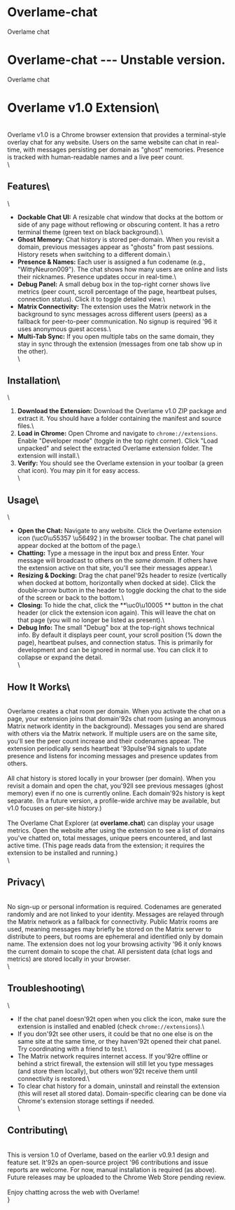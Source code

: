 # Overlame-chat
Overlame chat
# Overlame-chat --- Unstable version.
Overlame chat
# Overlame v1.0 Extension\ 
\
Overlame v1.0 is a Chrome browser extension that provides a terminal-style overlay chat for any website. Users on the same website can chat in real-time, with messages persisting per domain as "ghost" memories. Presence is tracked with human-readable names and a live peer count.\
\
## Features\
\
- **Dockable Chat UI:** A resizable chat window that docks at the bottom or side of any page without reflowing or obscuring content. It has a retro terminal theme (green text on black background).\
- **Ghost Memory:** Chat history is stored per-domain. When you revisit a domain, previous messages appear as "ghosts" from past sessions. History resets when switching to a different domain.\
- **Presence & Names:** Each user is assigned a fun codename (e.g., "WittyNeuron009"). The chat shows how many users are online and lists their nicknames. Presence updates occur in real-time.\
- **Debug Panel:** A small debug box in the top-right corner shows live metrics (peer count, scroll percentage of the page, heartbeat pulses, connection status). Click it to toggle detailed view.\
- **Matrix Connectivity:** The extension uses the Matrix network in the background to sync messages across different users (peers) as a fallback for peer-to-peer communication. No signup is required \'96 it uses anonymous guest access.\
- **Multi-Tab Sync:** If you open multiple tabs on the same domain, they stay in sync through the extension (messages from one tab show up in the other).\
\
## Installation\
\
1. **Download the Extension:** Download the Overlame v1.0 ZIP package and extract it. You should have a folder containing the manifest and source files.\
2. **Load in Chrome:** Open Chrome and navigate to `chrome://extensions`. Enable "Developer mode" (toggle in the top right corner). Click "Load unpacked" and select the extracted Overlame extension folder. The extension will install.\
3. **Verify:** You should see the Overlame extension in your toolbar (a green chat icon). You may pin it for easy access.\
\
## Usage\
\
- **Open the Chat:** Navigate to any website. Click the Overlame extension icon (\uc0\u55357 \u56492 ) in the browser toolbar. The chat panel will appear docked at the bottom of the page.\
- **Chatting:** Type a message in the input box and press Enter. Your message will broadcast to others on the *same domain*. If others have the extension active on that site, you'll see their messages appear.\
- **Resizing & Docking:** Drag the chat panel\'92s header to resize (vertically when docked at bottom, horizontally when docked at side). Click the double-arrow button in the header to toggle docking the chat to the side of the screen or back to the bottom.\
- **Closing:** To hide the chat, click the **\uc0\u10005 ** button in the chat header (or click the extension icon again). This will leave the chat on that page (you will no longer be listed as present).\
- **Debug Info:** The small "Debug" box at the top-right shows technical info. By default it displays peer count, your scroll position (% down the page), heartbeat pulses, and connection status. This is primarily for development and can be ignored in normal use. You can click it to collapse or expand the detail.\
\
## How It Works\
\
Overlame creates a chat room per domain. When you activate the chat on a page, your extension joins that domain\'92s chat room (using an anonymous Matrix network identity in the background). Messages you send are shared with others via the Matrix network. If multiple users are on the same site, you'll see the peer count increase and their codenames appear. The extension periodically sends heartbeat \'93pulse\'94 signals to update presence and listens for incoming messages and presence updates from others.\
\
All chat history is stored locally in your browser (per domain). When you revisit a domain and open the chat, you\'92ll see previous messages (ghost memory) even if no one is currently online. Each domain\'92s history is kept separate. (In a future version, a profile-wide archive may be available, but v1.0 focuses on per-site history.)\
\
The Overlame Chat Explorer (at **overlame.chat**) can display your usage metrics. Open the website after using the extension to see a list of domains you've chatted on, total messages, unique peers encountered, and last active time. (This page reads data from the extension; it requires the extension to be installed and running.)\
\
## Privacy\
\
No sign-up or personal information is required. Codenames are generated randomly and are not linked to your identity. Messages are relayed through the Matrix network as a fallback for connectivity. Public Matrix rooms are used, meaning messages may briefly be stored on the Matrix server to distribute to peers, but rooms are ephemeral and identified only by domain name. The extension does not log your browsing activity \'96 it only knows the current domain to scope the chat. All persistent data (chat logs and metrics) are stored locally in your browser.\
\
## Troubleshooting\
\
- If the chat panel doesn\'92t open when you click the icon, make sure the extension is installed and enabled (check `chrome://extensions`).\
- If you don\'92t see other users, it could be that no one else is on the same site at the same time, or they haven\'92t opened their chat panel. Try coordinating with a friend to test.\
- The Matrix network requires internet access. If you\'92re offline or behind a strict firewall, the extension will still let you type messages (and store them locally), but others won\'92t receive them until connectivity is restored.\
- To clear chat history for a domain, uninstall and reinstall the extension (this will reset all stored data). Domain-specific clearing can be done via Chrome's extension storage settings if needed.\
\
## Contributing\
\
This is version 1.0 of Overlame, based on the earlier v0.9.1 design and feature set. It\'92s an open-source project \'96 contributions and issue reports are welcome. For now, manual installation is required (as above). Future releases may be uploaded to the Chrome Web Store pending review.\
\
Enjoy chatting across the web with Overlame!\
}
